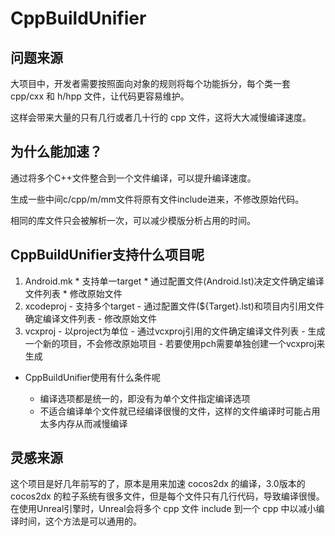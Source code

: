 # CppBuildUnifier

## 问题来源

大项目中，开发者需要按照面向对象的规则将每个功能拆分，每个类一套 cpp/cxx 和 h/hpp 文件，让代码更容易维护。

这样会带来大量的只有几行或者几十行的 cpp 文件，这将大大减慢编译速度。

## 为什么能加速？

通过将多个C++文件整合到一个文件编译，可以提升编译速度。

生成一些中间c/cpp/m/mm文件将原有文件include进来，不修改原始代码。

相同的库文件只会被解析一次，可以减少模版分析占用的时间。

## CppBuildUnifier支持什么项目呢
  
  1. Android.mk
    * 支持单一target
    * 通过配置文件(Android.lst)决定文件确定编译文件列表
    * 修改原始文件
  2. xcodeproj
    - 支持多个target
    - 通过配置文件(${Target}.lst)和项目内引用文件确定编译文件列表
    - 修改原始文件
  3. vcxproj
    - 以project为单位
    - 通过vcxproj引用的文件确定编译文件列表
    - 生成一个新的项目，不会修改原始项目
    - 若要使用pch需要单独创建一个vcxproj来生成
  
- CppBuildUnifier使用有什么条件呢
  
  * 编译选项都是统一的，即没有为单个文件指定编译选项
  * 不适合编译单个文件就已经编译很慢的文件，这样的文件编译时可能占用太多内存从而减慢编译

## 灵感来源

这个项目是好几年前写的了，原本是用来加速 cocos2dx 的编译，3.0版本的 cocos2dx 的粒子系统有很多文件，但是每个文件只有几行代码，导致编译很慢。
在使用Unreal引擎时，Unreal会将多个 cpp 文件 include 到一个 cpp 中以减小编译时间，这个方法是可以通用的。

